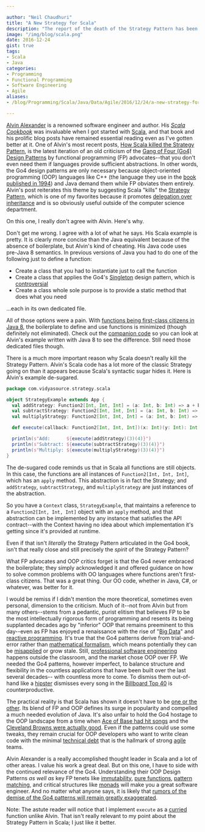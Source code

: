 ```yaml
---

author: "Neil Chaudhuri"
title: "A New Strategy for Scala"
description: "The report of the death of the Strategy Pattern has been greatly exaggerated."
image: "/img/blog/scala.png"
date: 2016-12-24
gist: true
tags:
- Scala
- Java
categories:
- Programming
- Functional Programming
- Software Engineering
- Agile
aliases:
- /blog/Programming/Scala/Java/Data/Agile/2016/12/24/a-new-strategy-for-scala

---
```


[Alvin Alexander](http://alvinalexander.com/) is a renowned software engineer and author. His *[Scala Cookbook](http://scalacookbook.com/)* was invaluable when I got started with
[Scala](/tags/scala), and that book and his prolific blog posts have remained essential reading even as I've gotten better at it.
One of Alvin's most recent posts, [How Scala killed the Strategy Pattern](http://alvinalexander.com/scala/how-scala-killed-oop-strategy-design-pattern),
is the latest iteration of an old criticism of the [Gang of Four (Go4) Design Patterns](http://stackoverflow.com/questions/1673841/examples-of-gof-design-patterns-in-javas-core-libraries)
by functional programming (FP) advocates--that you don't even need them if languages provide sufficient abstractions.
In other words, the Go4 design patterns are only necessary because object-oriented programming (OOP) languages like C++ (the language 
they use in the [book published in 1994](https://www.amazon.com/Design-Patterns-Elements-Reusable-Object-Oriented/dp/0201633612))
and Java demand them while FP obviates them entirely. Alvin's post reiterates this theme by suggesting Scala
"kills" the [Strategy Pattern](https://en.wikipedia.org/wiki/Strategy_pattern), which is one of my favorites because it
promotes [delegation over inheritance](https://sourcemaking.com/refactoring/replace-inheritance-with-delegation) and is
so obviously useful outside of the computer science department.

On this one, I really don't agree with Alvin. Here's why.

Don't get me wrong. I agree with a lot of what he says. His Scala example is pretty. It is clearly more concise than the Java equivalent
because of the absence of boilerplate, but Alvin's kind of cheating. His Java code uses pre-Java 8 semantics. In previous 
versions of Java you had to do one of the following just to define a function:

* Create a class that you had to instantiate just to call the function
* Create a class that applies the Go4's [Singleton](https://sourcemaking.com/design_patterns/singleton) design pattern, which is [controversial](http://stackoverflow.com/questions/137975/what-is-so-bad-about-singletons) 
* Create a class whole sole purpose is to provide a static method that does what you need

...each in its own dedicated file.

All of those options were a pain. With [functions being first-class citizens in Java 8](http://stackoverflow.com/questions/15221659/java-8-lambda-expression-and-first-class-values?answertab=votes#tab-top),
the boilerplate to define and use functions is minimized (though definitely not eliminated). Check out the 
[companion code](https://github.com/VidyaSource/scala-strategy/tree/master/src/com/vidyasource/strategy/java) so you can look at Alvin's example written with Java 8 to 
see the difference. Still need those dedicated files though.

There is a much more important reason why Scala doesn't really kill the Strategy Pattern. Alvin's Scala code has
a lot more of the classic Strategy going on than it appears because Scala's syntactic sugar hides it. Here
is Alvin's example de-sugared.

~~~scala
package com.vidyasource.strategy.scala

object StrategyExample extends App {
  val addStrategy: Function2[Int, Int, Int] = (a: Int, b: Int) => a + b
  val subtractStrategy: Function2[Int, Int, Int] = (a: Int, b: Int) => a - b
  val multiplyStrategy: Function2[Int, Int, Int] = (a: Int, b: Int) => a * b

  def execute(callback: Function2[Int, Int, Int])(x: Int)(y: Int): Int = callback.apply(x, y)

  println(s"Add:      ${execute(addStrategy)(3)(4)}")
  println(s"Subtract: ${execute(subtractStrategy)(3)(4)}")
  println(s"Multiply: ${execute(multiplyStrategy)(3)(4)}")
}
~~~

The de-sugared code reminds us that in Scala all functions are still objects. In this case, the functions are all instances of
`Function2[Int, Int, Int]`, which has an `apply` method. This abstraction is in fact the Strategy; and `addStrategy`, `subtractStrategy`,
and `multiplyStrategy` are just instances of the abstraction.

So you have a `Context` class, `StrategyExample`, that maintains a reference to a
`Function2[Int, Int, Int]` object with an `apply` method, and that abstraction can be implemented by any instance that satisfies
the API contract--with the Context having no idea about which implementation it's getting since it's provided at runtime.

Even if that isn't *literally* the Strategy Pattern articulated in the Go4 book, isn't that really close and still precisely the *spirit* 
of the Strategy Pattern?

What FP advocates and OOP critics forget is that the Go4 never embraced the boilerplate; they simply acknowledged it and 
offered guidance on how to solve common problems with OO languages where functions aren't first-class citizens. That was a great 
thing. Our OO code, whether in Java, C#, or whatever, was better for it.

I would be remiss if I didn't mention the more theoretical, sometimes even personal, dimension to the criticism. Much of it--not from Alvin but
from many others--stems from a pedantic, purist elitism that believes FP to be the most intellectually
rigorous form of programming and resents its being supplanted decades ago by "inferior" OOP that remains preeminent to this day--even
as FP has enjoyed a renaissance with the rise of "[Big Data](/categories/big-data)" and [reactive programming](https://gist.github.com/staltz/868e7e9bc2a7b8c1f754). 
It's true that the Go4 patterns derive from trial-and-error rather than [mathematical formalism](https://hseeberger.wordpress.com/2010/11/25/introduction-to-category-theory-in-scala/), 
which means potentially they can be [misapplied](http://softwareengineering.stackexchange.com/questions/48811/what-design-patterns-are-the-worst-or-most-narrowly-defined) 
or grow stale. Still, [professional software engineering](/blog/2016/04/02/the-art-of-software-engineering) 
happens outside the classroom, and the market chose OOP over FP. We needed the Go4 patterns, however imperfect,
to balance structure and flexibility in the countless applications that have been built over the last several decades--
with countless more to come. To dismiss them out-of-hand like a [hipster](http://www.urbandictionary.com/define.php?term=hipster) 
dismisses every song in the [Billboard Top 40](http://www.billboard.com/charts/pop-songs) is counterproductive.

The practical reality is that Scala has shown it doesn't have to be [one or the other](https://www.youtube.com/watch?v=wgpytjlW5wU). Its blend of FP and OOP defines its
surge in popularity and compelled a much needed evolution of Java. It's also unfair to hold the Go4 hostage to the OOP landscape from a time
when [Ace of Base had hit songs](https://www.youtube.com/watch?v=iqu132vTl5Y) and the
[Cleveland Browns were actually good](http://www.cleveland.com/browns/index.ssf/2015/01/story_on_the_1994_cleveland_br.html).
Even if the patterns could use some tweaks, they remain crucial for OOP developers who want to write clean code with
the minimal [technical debt](/tags/technical-debt) that is the hallmark
of strong [agile](/categories/agile) teams.

Alvin Alexander is a really accomplished thought leader in Scala and a lot of other areas. I value his work a great deal.
But on this one, I have to side with the continued relevance of the Go4. Understanding their OOP Design Patterns *as well as*
key FP tenets like [immutability](http://stackoverflow.com/questions/12207757/why-do-immutable-objects-enable-functional-programming), 
[pure functions](https://www.sitepoint.com/functional-programming-pure-functions/), 
[pattern matching](http://stackoverflow.com/questions/2502354/what-is-pattern-matching-in-functional-languages), 
and critical structures like [monads](http://stackoverflow.com/questions/44965/what-is-a-monad)
will make you a great software engineer. And no matter what anyone says, it is likely that [rumors of the demise of the
Go4 patterns will remain greatly exaggerated](http://www.thisdayinquotes.com/2010/06/reports-of-my-death-are-greatly.html).

Note: The astute reader will notice that I implement `execute` as a [curried](http://stackoverflow.com/questions/36314/what-is-currying)
function unlike Alvin. That isn't really relevant to my point about the Strategy Pattern in Scala; I just like it better.
